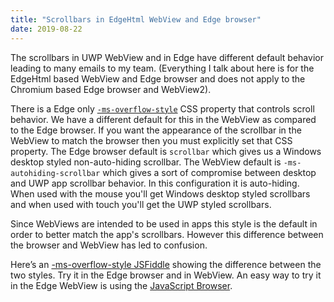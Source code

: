 ```yaml
---
title: "Scrollbars in EdgeHtml WebView and Edge browser"
date: 2019-08-22
---
```

<div xmlns="http://www.w3.org/1999/xhtml"><div><p>
    The scrollbars in UWP WebView and in Edge have different default behavior leading to many emails to my team. (Everything I talk about here is for the EdgeHtml based WebView and Edge browser and
    does not apply to the Chromium based Edge browser and WebView2).
  </p><p>
    There is a Edge only <code><a href="https://developer.mozilla.org/en-US/docs/Web/CSS/-ms-overflow-style">-ms-overflow-style</a></code> CSS property that controls scroll behavior. We have a
    different default for this in the WebView as compared to the Edge browser. If you want the appearance of the scrollbar in the WebView to match the browser then you must explicitly set that CSS
    property. The Edge browser default is <code>scrollbar</code> which gives us a Windows desktop styled non-auto-hiding scrollbar. The WebView default is <code>-ms-autohiding-scrollbar</code> which
    gives a sort of compromise between desktop and UWP app scrollbar behavior. In this configuration it is auto-hiding. When used with the mouse you'll get Windows desktop styled scrollbars and when
    used with touch you'll get the UWP styled scrollbars.
  </p><p>
    Since WebViews are intended to be used in apps this style is the default in order to better match the app's scrollbars. However this difference between the browser and WebView has led to
    confusion.
  </p><p>
    Here’s an <a href="https://jsfiddle.net/5vfrhtyb/">-ms-overflow-style JSFiddle</a> showing the difference between the two styles. Try it in the Edge browser and in WebView. An easy way to try it
    in the Edge WebView is using the <a href="https://www.microsoft.com/en-us/p/javascript-browser/9nblggh1z7vx?rtc=1&amp;activetab=pivot%3Aoverviewtab">JavaScript Browser</a>.
  </p></div></div>
